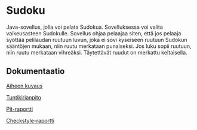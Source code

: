 # Sudoku

Java-sovellus, jolla voi pelata Sudokua. Sovelluksessa voi valita vaikeusasteen Sudokulle. Sovellus ohjaa pelaajaa siten, että jos pelaaja syöttää pelilaudan ruutuun luvun, joka ei sovi kyseiseen ruutuun Sudokun sääntöjen mukaan, niin ruutu merkataan punaiseksi. Jos luku sopii ruutuun, niin ruutu merkataan vihreäksi. Täytettävät ruudut on merkattu keltaisella.

## Dokumentaatio
[Aiheen kuvaus](dokumentaatio/aiheenKuvaus.md)

[Tuntikirjanpito](dokumentaatio/tuntikirjanpito.md)

[Pit-raportti](https://htmlpreview.github.io/?https://github.com/techstalgist/sudoku/blob/master/dokumentaatio/pit/index.html)

[Checkstyle-raportti](https://htmlpreview.github.io/?https://github.com/techstalgist/sudoku/blob/master/dokumentaatio/checkstyle/site/checkstyle.html)
